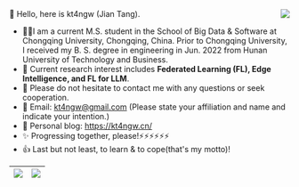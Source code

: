 
<img align="right" src="https://github-readme-stats.vercel.app/api?username=kt4ngw&show_icons=true&theme=vue&cache_seconds=14400&count_private=True&flag-india" />
👋 Hello, here is kt4ngw (Jian Tang).

- 🙋‍♂️I am a current M.S. student in the School of Big Data & Software at Chongqing University, Chongqing, China. Prior to Chongqing University, I received my B. S. degree in engineering in Jun. 2022 from Hunan University of Technology and Business.
- 🌱 Current research interest includes **Federated Learning (FL), Edge Intelligence, and FL for LLM**.
- 👀 Please do not hesitate to contact me with any questions or seek cooperation.
- 📧 Email: kt4ngw@gmail.com (Please state your affiliation and name and indicate your intention.)
- 📌 Personal blog: https://kt4ngw.cn/ <!--(temporarily inaccessible)-->
- ✨ Progressing together, please!⚡⚡⚡⚡⚡⚡
- 👍 Last but not least, to learn & to cope(that's my motto)!



| <img src="https://github-profile-summary-cards.vercel.app/api/cards/profile-details?username=kt4ngw&theme=transparent"/> | <img align="center" src="https://github-readme-stats.vercel.app/api/top-langs/?username=kt4ngw&theme=transparent&hide=tex" /> |
| ------------------------------------------------------------ | ------------------------------------------------------------ |
<!-- ![Top Langs](https://github-readme-stats.vercel.app/api/top-langs/?username=kt4ngw&layout=compact) 
<!--
**kt4ngw/kt4ngw** is a ✨ _special_ ✨ repository because its `README.md` (this file) appears on your GitHub profile.

Here are some ideas to get you started:
- 👋 Hi, I’m @kt4ngw，
- 👀 I’m interested in ML, alogrithm
- 🌱 I’m currently learning ML and
- 📫 How to reach me: ...
- 😄 Pronouns: ...
- ⚡ Fun fact: ...
<img align="right" src="https://github-readme-stats.vercel.app/api?username=kt4ngw&show_icons=true&count_private=true&theme=transparent" />
-->
